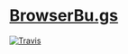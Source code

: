 # [BrowserBu.gs](http://browserbu.gs)
[![Travis](https://img.shields.io/travis/browser-bugs/browser-bugs.github.io/master.svg)](https://travis-ci.org/browser-bugs/browser-bugs.github.io)
